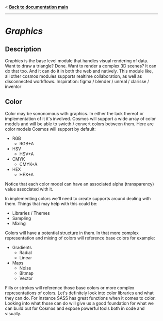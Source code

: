 < **[Back to documentation main](../documentation.md)**
___

# *Graphics*

## Description
Graphics is the base level module that handles visual rendering of data. Want to draw a triangle? Done. Want to render a complex 3D scenes? It can do that too. And it can do it in both the web and natively. This module like, all other cosmos modules supports realtime collaboration, as well as disconnected workflows.
Inspiration: figma / blender / unreal / clarisse / inventor

## Color

Color may be sononomous with graphics. In either the lack thereof or implementation of it it's involved. Cosmos will support a wide array of color models and will be able to swicth / convert colors between them. Here are color models Cosmos will support by default:

- RGB
  - RGB+A
- HSV
  - HSV+A
- CMYK
  - CMYK+A
- HEX
  - HEX+A

Notice that each color model can have an associated alpha (transparency) value associated with it.

In implementing colors we'll need to create supports around dealing with them. Things that may help with this could be:

- Libraries / Themes
- Sampling
- Mixing

Colors will have a potential structure in them. In that more complex representation and mixing of colors will reference base colors for example:

- Gradients
  - Radial
  - Linear
- Maps
  - Noise
  - Bitmap
  - Vector

Fills or strokes will reference those base colors or more complex representations of colors. Let's definitely look into color libraries and what they can do. For instance SASS has great functions when it comes to color. Looking into what those can do will give us a good foundation for what we can build out for Cosmos and expose powerful tools both in code and visually.